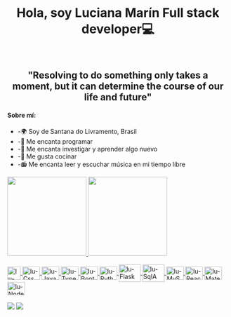 
<div align="center">
<h1>Hola, soy Luciana Marín Full stack developer💻</h1>
<br>
    <img  id="img" src="https://media4.giphy.com/media/LS2WElet7iL31i3bxh/giphy.gif?cid=ecf05e47m0v3g435y88wle5ipygo5r3ajpocfwtuqhw31mio&rid=giphy.gif&ct=g" alt="">
 </div>
 <div align="center">
  <h2>"Resolving to do something only takes a moment, but it can determine the course of our life and future"</h2>
</div>
 <div>
<h4>Sobre mí:</h4>
<ul>
<li> -🌍 Soy de Santana do Livramento, Brasil </li>
<li> -💟 Me encanta programar </li>
<li>-🔎 Me encanta investigar y aprender algo nuevo</li>
<li>-🍕 Me gusta cocinar</li>
<li>-📻 Me encanta leer y escuchar música en mi tiempo libre</li>
</ul>
</div>


<div>
  <a href="https://github.com/lumarin2802">
  <img height="180em" src="https://github-readme-stats.vercel.app/api?username=lumarin2802&show_icons=true&theme=dracula&include_all_commits=true&count_private=true"/>
  <img height="180em" src="https://github-readme-stats.vercel.app/api/top-langs/?username=lumarin2802&layout=compact&langs_count=16&theme=dracula"/>
  </div>

 <div style="display: inline_block"><br>
   <img align="center" alt="lu-Html" height="30" src="https://cdn.jsdelivr.net/gh/devicons/devicon/icons/html5/html5-original-wordmark.svg" />
    
   <img align="center" alt="lu-Css" height="30" width="40" src="https://cdn.jsdelivr.net/gh/devicons/devicon/icons/css3/css3-original-wordmark.svg" />
   <img align="center" alt="lu-Javascript" height="30" width="40" src="https://cdn.jsdelivr.net/gh/devicons/devicon/icons/javascript/javascript-original.svg" /> 
   <img align="center" alt="lu-Typecript" height="30" width="40" src="https://cdn.jsdelivr.net/gh/devicons/devicon/icons/typescript/typescript-original.svg" />
   <img align="center" alt="lu-Bootstrap" height="30" width="40" src="https://cdn.jsdelivr.net/gh/devicons/devicon/icons/bootstrap/bootstrap-original-wordmark.svg" />
    
  <img align="center" alt="lu-Python" height="30" width="40" src="https://cdn.jsdelivr.net/gh/devicons/devicon/icons/python/python-original-wordmark.svg" />
                
  <img align="center" alt="lu-Flask" height="40" width="50" src="https://cdn.jsdelivr.net/gh/devicons/devicon/icons/flask/flask-original-wordmark.svg" />
   
   <img align="center" alt="lu-SqlA" height="40" width="50" src="https://cdn.jsdelivr.net/gh/devicons/devicon/icons/sqlalchemy/sqlalchemy-original-wordmark.svg" />
     
   <img  align="center" alt="lu-MySql" height="30" width="40" src="https://cdn.jsdelivr.net/gh/devicons/devicon/icons/mysql/mysql-original-wordmark.svg" />

  
   <img align="center" alt="lu-React" height="30" width="40" src="https://cdn.jsdelivr.net/gh/devicons/devicon/icons/react/react-original-wordmark.svg" />
   
   <img align="center" alt="lu-MaterialUi" height="30" width="40" src="https://cdn.jsdelivr.net/gh/devicons/devicon/icons/materialui/materialui-original.svg" />
    
   <img align="center" alt="lu-Nodejs" height="30" width="40" src="https://cdn.jsdelivr.net/gh/devicons/devicon/icons/nodejs/nodejs-original-wordmark.svg" />
                
   </div>
  
  
 
<div> <br>
  <a href="https://www.linkedin.com/in/luciana-marin-fullstackdeveloper/" target="_blank"><img src="https://img.shields.io/badge/-LinkedIn-%230077B5?style=for-the-badge&logo=linkedin&logoColor=white" target="_blank"></a> 
  <a href = "mailto:marinperezluciana@gmail.com"><img src="https://img.shields.io/badge/-Gmail-%23333?style=for-the-badge&logo=gmail&logoColor=red" target="_blank"></a>
 </div>
  
